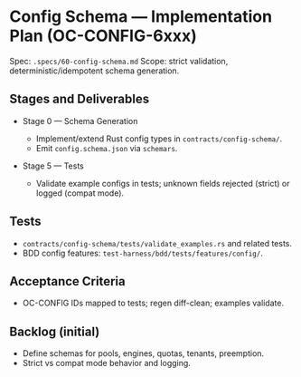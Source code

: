 # Config Schema — Implementation Plan (OC-CONFIG-6xxx)

Spec: `.specs/60-config-schema.md`
Scope: strict validation, deterministic/idempotent schema generation.

## Stages and Deliverables

- Stage 0 — Schema Generation
  - Implement/extend Rust config types in `contracts/config-schema/`.
  - Emit `config.schema.json` via `schemars`.

- Stage 5 — Tests
  - Validate example configs in tests; unknown fields rejected (strict) or logged (compat mode).

## Tests

- `contracts/config-schema/tests/validate_examples.rs` and related tests.
- BDD config features: `test-harness/bdd/tests/features/config/`.

## Acceptance Criteria

- OC-CONFIG IDs mapped to tests; regen diff-clean; examples validate.

## Backlog (initial)

- Define schemas for pools, engines, quotas, tenants, preemption.
- Strict vs compat mode behavior and logging.
